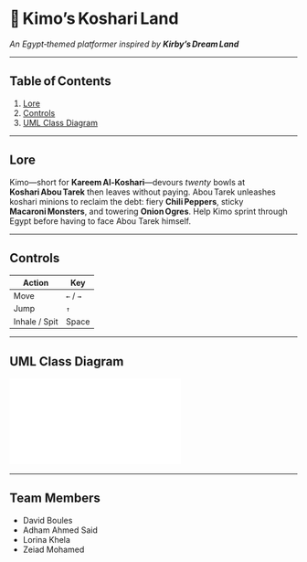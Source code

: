 # 🍝 Kimo’s Koshari Land
*An Egypt‑themed platformer inspired by **Kirby’s Dream Land***  

---

## Table of Contents
1. [Lore](#lore)  
2. [Controls](#controls)  
3. [UML Class Diagram](#uml-class-diagram)  

---

## Lore
Kimo—short for **Kareem Al‑Koshari**—devours *twenty* bowls at **Koshari Abou Tarek** then leaves without paying.
Abou Tarek unleashes koshari minions to reclaim the debt: fiery **Chili Peppers**, sticky **Macaroni Monsters**, and towering **Onion Ogres**. Help Kimo sprint through Egypt before having to face Abou Tarek himself.

---

## Controls
| Action | Key |
|--------|-------------------|
| Move   | `←` / `→`         |
| Jump | `↑`|
| Inhale / Spit | Space |

---

## UML Class Diagram
![UML Diagram](UML_Diagram_Milestone_1.pdf)

---

## Team Members
- David Boules
- Adham Ahmed Said
- Lorina Khela
- Zeiad Mohamed
